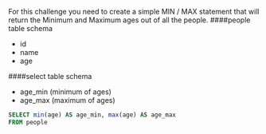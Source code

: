 For this challenge you need to create a simple MIN / MAX statement that will return the Minimum and Maximum ages out of all the people.
####people table schema

* id
* name
* age

####select table schema

* age_min (minimum of ages)
* age_max (maximum of ages)
```sql
SELECT min(age) AS age_min, max(age) AS age_max
FROM people
```
